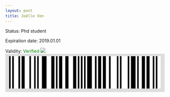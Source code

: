 ```yaml
---
layout: post
title: Joëlle Ven
---
```


Status: Phd student

Expiration date: 2019.01.01

Validity: <font color="green"> Verified</font> 
![](/members/img/Joëlle_Ven.png)
![](/members/img/bar.png)
